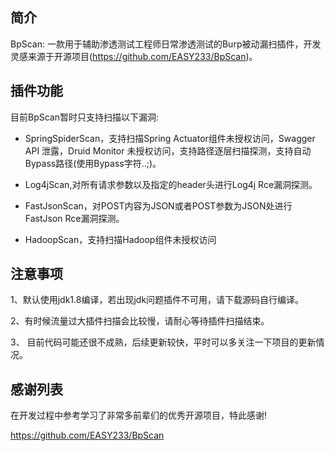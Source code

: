

## 简介

BpScan:  一款用于辅助渗透测试工程师日常渗透测试的Burp被动漏扫插件，开发灵感来源于开源项目(https://github.com/EASY233/BpScan)。

##  插件功能

目前BpScan暂时只支持扫描以下漏洞:

- SpringSpiderScan，支持扫描Spring Actuator组件未授权访问，Swagger API 泄露，Druid Monitor 未授权访问，支持路径逐层扫描探测，支持自动Bypass路径(使用Bypass字符..;)。

- Log4jScan,对所有请求参数以及指定的header头进行Log4j Rce漏洞探测。
- FastJsonScan，对POST内容为JSON或者POST参数为JSON处进行FastJson Rce漏洞探测。
- HadoopScan，支持扫描Hadoop组件未授权访问



## 注意事项

1、默认使用jdk1.8编译，若出现jdk问题插件不可用，请下载源码自行编译。

2、有时候流量过大插件扫描会比较慢，请耐心等待插件扫描结束。

3、 目前代码可能还很不成熟，后续更新较快，平时可以多关注一下项目的更新情况。

## 感谢列表

在开发过程中参考学习了非常多前辈们的优秀开源项目，特此感谢!

https://github.com/EASY233/BpScan


